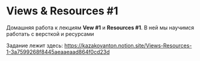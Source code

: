 # Views & Resources #1

Домашняя работа к лекциям **Vew #1** и **Resources #1**. В ней мы научимся работать с версткой и ресурсами

Задание лежит здесь:
https://kazakovanton.notion.site/Views-Resources-1-3a7599268f8445aeaaeaad864f0cd23d
